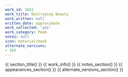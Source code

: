 ```yaml
---
work_id: 1022
work_title: Destroying Beauty
work_written: null
written_date: approximate
work_collected: 'yes'
work_category: Poem
notes: null
icon: material/book
alternate_versions:
- 565
---
```


{{ section_title() }}
{{ work_info() }}
{{ notes_section() }}
{{ appearances_section() }}
{{ alternate_versions_section() }}